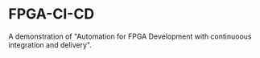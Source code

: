 # FPGA-CI-CD
A demonstration of "Automation for FPGA Development with continuoous integration and delivery".
